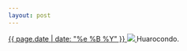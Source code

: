 ```yaml
---
layout: post
---
```


<p>
  <a href="/177">
    <time>{{ page.date | date: "%e %B %Y" }}</time>
    <img src="https://s3.amazonaws.com/life.aaronjgreenberg.com/177.jpg">
  </a>
  Huarocondo.
</p>
